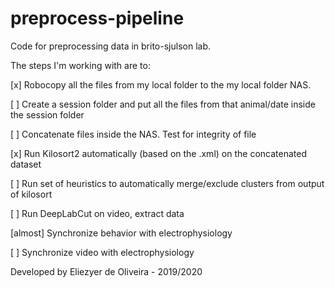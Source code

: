 # preprocess-pipeline
Code for preprocessing data in brito-sjulson lab.

The steps I'm working with are to:

[x] Robocopy all the files from my local folder to the my local folder NAS.

[ ] Create a session folder and put all the files from that animal/date inside the session folder

[ ] Concatenate files inside the NAS. Test for integrity of file

[x] Run Kilosort2 automatically (based on the .xml) on the concatenated dataset

[ ] Run set of heuristics to automatically merge/exclude clusters from output of kilosort

[ ] Run DeepLabCut on video, extract data

[almost] Synchronize behavior with electrophysiology

[ ] Synchronize video with electrophysiology



Developed by Eliezyer de Oliveira - 2019/2020

